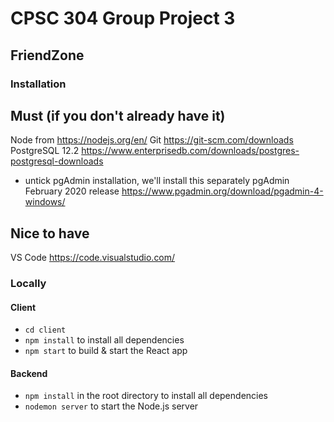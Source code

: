 # CPSC 304 Group Project 3
## FriendZone

### Installation

## Must (if you don't already have it)
Node from https://nodejs.org/en/
Git https://git-scm.com/downloads
PostgreSQL 12.2 https://www.enterprisedb.com/downloads/postgres-postgresql-downloads
- untick pgAdmin installation, we'll install this separately
pgAdmin February 2020 release https://www.pgadmin.org/download/pgadmin-4-windows/

## Nice to have
VS Code https://code.visualstudio.com/

### Locally
#### Client
- `cd client`
- `npm install` to install all dependencies 
- `npm start` to build & start the React app

#### Backend
- `npm install` in the root directory to install all dependencies
- `nodemon server` to start the Node.js server

